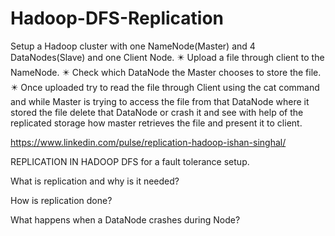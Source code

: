 # Hadoop-DFS-Replication

 Setup a Hadoop cluster with one NameNode(Master) and 4 DataNodes(Slave) and one Client Node. ✴️ Upload a file through client to the NameNode. ✴️ Check which DataNode the Master chooses to store the file. ✴️ Once uploaded try to read the file through Client using the cat command and while Master is trying to access the file from that DataNode where it stored the file delete that DataNode or crash it and see with help of the replicated storage how master retrieves the file and present it to client.

https://www.linkedin.com/pulse/replication-hadoop-ishan-singhal/

REPLICATION IN HADOOP DFS for a fault tolerance setup.

What is replication and why is it needed?

How is replication done?

What happens when a DataNode crashes during Node?
